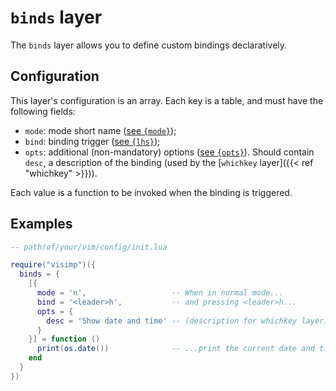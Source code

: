 # `binds` layer

The `binds` layer allows you to define custom bindings declaratively.

## Configuration

This layer's configuration is an array. Each key is a table, and must have the
following fields:

 - `mode`: mode short name ([see `{mode}`](https://neovim.io/doc/user/lua.html#vim.keymap.set(%29)));
 - `bind`: binding trigger ([see `{lhs}`](https://neovim.io/doc/user/lua.html#vim.keymap.set(%29)));
 - `opts`: additional (non-mandatory) options ([see `{opts}`](https://neovim.io/doc/user/lua.html#vim.keymap.set(%29))).
   Should contain `desc`, a description of the binding (used by the [`whichkey`
   layer]({{< ref "whichkey" >}})).

Each value is a function to be invoked when the binding is triggered.

## Examples

```lua
-- path/of/your/vim/config/init.lua

require("visimp")({
  binds = {
    [{
      mode = 'n',                   -- When in normal mode...
      bind = '<leader>h',           -- and pressing <leader>h...
      opts = {
        desc = 'Show date and time' -- (description for whichkey layer)
      }
    }] = function ()
      print(os.date())              -- ...print the current date and time
    end
  }
})
```
